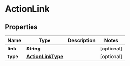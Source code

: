 

# ActionLink


## Properties

| Name | Type | Description | Notes |
|------------ | ------------- | ------------- | -------------|
|**link** | **String** |  |  [optional] |
|**type** | [**ActionLinkType**](ActionLinkType.md) |  |  [optional] |



